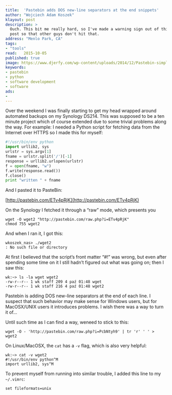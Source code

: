 ```yaml
---
title:	'Pastebin adds DOS new-line separators at the end snippets'
author: "Wojciech Adam Koszek"
klayout: post
description: >
  Ouch. This bit me really hard, so I've made a warning sign out of this
  post so that other guys don't hit that.
address: "Menlo Park, CA"
tags:
- "tools"
read:	2015-10-05
published: true
image: https://www.djerfy.com/wp-content/uploads/2014/12/Pastebin-simple.png
keywords:
- pastebin
- python
- software development
- software
ads:
- 
---
```


Over the weekend I was finally starting to get my head wrapped around
automated backups on my Synology DS214. This was supposed to be a ten
minute project which of course extended due to some trivial problems
along the way. For example: I needed a Python script for fetching data
from the Internet over HTTPS so I made this for myself:

~~~python
#!/usr/bin/env python
import urllib2, sys
urlstr = sys.argv[1]
fname = urlstr.split('/')[-1]
response = urllib2.urlopen(urlstr)
f = open(fname, "w")
f.write(response.read())
f.close()
print "written " + fname
~~~

And I pasted it to PasteBin:

[http://pastebin.com/ETv4pRjK](http://pastebin.com/ETv4pRjK)

On the Synology I fetched it through a “raw” mode, which presents you

~~~shell
wget -O wget2 "http://pastebin.com/raw.php?i=ETv4pRjK"
chmod 755 wget2
~~~

And when I ran it, I got this:

~~~shell
wkoszek_nas> ./wget2
: No such file or directory
~~~

At first I believed that the script’s front matter “#!” was wrong, but
even after spending some time on it I still hadn’t figured out what was
going on; then I saw this:

~~~shell
wk:~> ls -la wget wget2
-rw-r--r-- 1 wk staff 209 4 paź 01:48 wget
-rw-r--r-- 1 wk staff 216 4 paź 01:48 wget2
~~~

Pastebin is adding DOS new-line separators at the end of each line. I
suspect that such behavior may make sense for Windows users, but for
MacOSX/UNIX users it introduces problems. I wish there was a way to turn
it of...

Until such time as I can find a way, weneed to stick to this:

~~~
wget -O - 'http://pastebin.com/raw.php?i=PcbNtyh9' | tr 'r' ' ' > wget2
~~~

On Linux/MacOSX, the `cat` has a `-v` flag, which is also very
helpful:

~~~shell
wk:~> cat -v wget2
#!/usr/bin/env python^M
import urllib2, sys^M
~~~

To prevent myself from running into similar trouble, I added this line
to my `~/.vimrc`:

~~~vimrc
set fileformats=unix
~~~
